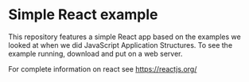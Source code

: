 # Simple React example
This repository features a simple React app based on the examples we looked at when we did JavaScript Application Structures. To see the example running, download and put on a web server. 

For complete information on react see https://reactjs.org/ 
